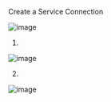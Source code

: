 

Create a Service Connection 


![image](https://user-images.githubusercontent.com/33985509/130935456-495e88e9-dbdf-47dd-b45c-8193b45085f8.png)

1.

![image](https://user-images.githubusercontent.com/33985509/130935834-b99ec4c5-b1fb-41b3-bb78-446702e35290.png)

2.

![image](https://user-images.githubusercontent.com/33985509/130936093-76a095ee-dacd-4d0b-b028-702c2b18c36c.png)
